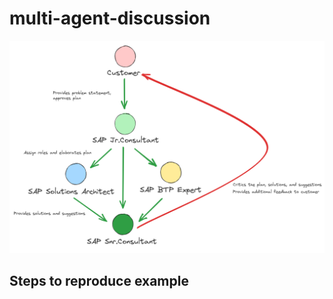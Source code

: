 # multi-agent-discussion
  <img src="https://github.com/legendkong/multi-agent-discussion/blob/main/mdimages/agentchat_overview_image.png" width="1000"> <br>


## Steps to reproduce example
